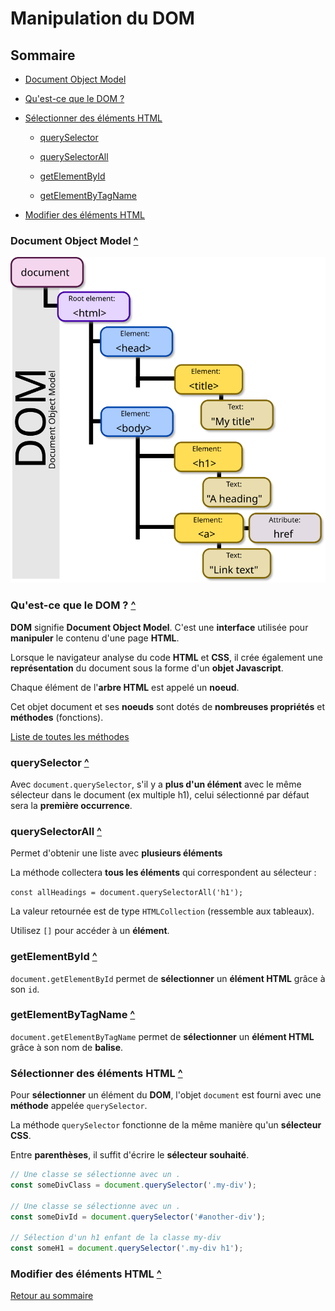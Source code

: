 # Manipulation du DOM

## Sommaire

- [Document Object Model](#document-object-model)

- [Qu'est-ce que le DOM ?](#quest-ce-que-le-dom)

- [Sélectionner des éléments HTML](#sélectionner-des-éléments-html)
	
	- [querySelector](#queryselector)
	
	- [querySelectorAll](#queryselectorall)

	- [getElementById](#getelementbyid)

	- [getElementByTagName](#getelementbytagname)

- [Modifier des éléments HTML](#modifier-des-éléments-html)

### Document Object Model [^](#sommaire)

![Infographie - Dom](./src/DOM-model.svg)

### Qu'est-ce que le DOM ? [^](#sommaire)

**DOM** signifie **Document Object Model**. C'est une **interface** utilisée pour **manipuler** le contenu d'une page **HTML**.

Lorsque le navigateur analyse du code **HTML** et **CSS**, il crée également une **représentation** du document sous la forme d'un **objet Javascript**.

Chaque élément de l'**arbre HTML** est appelé un **noeud**.

Cet objet document et ses **noeuds** sont dotés de **nombreuses propriétés** et **méthodes** (fonctions).

[Liste de toutes les méthodes](https://developer.mozilla.org/fr/docs/Web/API/Document)

### querySelector [^](#sommaire)

Avec `document.querySelector`, s'il y a **plus d'un élément** avec le même sélecteur dans le document (ex multiple h1), celui sélectionné par défaut sera la **première occurrence**.

### querySelectorAll [^](#sommaire)

Permet d'obtenir une liste avec **plusieurs éléments**

La méthode collectera **tous les éléments** qui correspondent au sélecteur :

`const allHeadings = document.querySelectorAll('h1');`

La valeur retournée est de type `HTMLCollection` (ressemble aux tableaux).

Utilisez `[]` pour accéder à un **élément**.

### getElementById [^](#sommaire)

`document.getElementById` permet de **sélectionner** un **élément HTML** grâce à son `id`.

### getElementByTagName [^](#sommaire)

`document.getElementByTagName` permet de **sélectionner** un **élément HTML** grâce à son nom de **balise**.

### Sélectionner des éléments HTML [^](#sommaire)

Pour **sélectionner** un élément du **DOM**, l'objet `document` est fourni avec une **méthode** appelée `querySelector`.

La méthode `querySelector` fonctionne de la même manière qu'un **sélecteur CSS**.

Entre **parenthèses**, il suffit d'écrire le **sélecteur souhaité**.

```javascript
// Une classe se sélectionne avec un .
const someDivClass = document.querySelector('.my-div');

// Une classe se sélectionne avec un .
const someDivId = document.querySelector('#another-div');

// Sélection d'un h1 enfant de la classe my-div
const someH1 = document.querySelector('.my-div h1');
```

### Modifier des éléments HTML [^](#sommaire)

[Retour au sommaire](#sommaire)